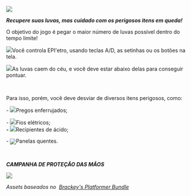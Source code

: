 <img src="https://img.itch.zone/aW1nLzE3Njk2MTIxLnBuZw==/original/%2BO5kcK.png">

<p><strong><em>Recupere suas luvas, mas cuidado com os perigosos itens em queda!</em></strong></p>
<p><strong></strong></p>
<p>O objetivo do jogo é pegar o maior número de luvas possível dentro do tempo limite!</p>
<p><img src="https://img.itch.zone/aW1nLzE3NjU1Mjk5LnBuZw==/original/KaM8kb.png">Você controla EPI'etro, usando teclas A/D, as setinhas ou os botões na tela.</p>
<p><img src="https://img.itch.zone/aW1nLzE3NjU1Mjk3LnBuZw==/original/rrqqPd.png">As luvas caem do céu, e você deve estar abaixo delas para conseguir pontuar.</p>
<p><br></p>
<p>Para isso, porém, você deve desviar de diversos itens perigosos, como:</p>
<p>-&nbsp;<img src="https://img.itch.zone/aW1nLzE3NjU1MzE3LnBuZw==/original/X%2FXTIf.png">Pregos enferrujados;</p>
<p>-&nbsp;<img src="https://img.itch.zone/aW1nLzE3NjU1MzE5LnBuZw==/original/JnhaZJ.png">Fios elétricos;<br><strong>-&nbsp;</strong><strong><img src="https://img.itch.zone/aW1nLzE3NjU1MzIzLnBuZw==/original/ssiig5.png"></strong>Recipientes de ácido;<strong></strong></p>
<p>-&nbsp;<strong><em><img src="https://img.itch.zone/aW1nLzE3NjU1MzI3LnBuZw==/original/WBkLVE.png" style="cursor: pointer; max-width: 100%; height: auto !important; vertical-align: middle;"></em></strong>Panelas quentes.<strong><em></em></strong></p>
<p><br></p>
<p><strong><em>CAMPANHA DE PROTEÇÃO DAS MÃOS</em></strong></p>
<img src="https://img.itch.zone/aW1hZ2UvMjk0MDUwNC8xNzY2MTU4NC5wbmc=/347x500/rE0fay.png">
<p><em>Assets baseados no&nbsp;&nbsp;</em><a href="https://brackeysgames.itch.io/brackeys-platformer-bundle" target="_blank"><em>Brackey's Platformer Bundle</em></a></p>
